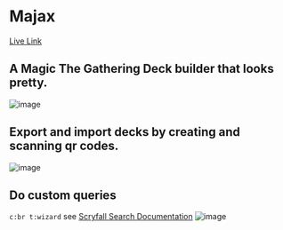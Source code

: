 # Majax
[Live Link](https://humbertovnavarro.github.io/majax)
## A Magic The Gathering Deck builder that looks pretty.
![image](https://user-images.githubusercontent.com/16251746/128577935-bb6d44bf-3897-4183-b39e-57262db22134.png)
## Export and import decks by creating and scanning qr codes.
![image](https://user-images.githubusercontent.com/16251746/128577990-26d130ce-322f-4800-a535-0208d2bf6262.png)
## Do custom queries 
`c:br t:wizard`
see [Scryfall Search Documentation](https://scryfall.com/advanced)
![image](https://user-images.githubusercontent.com/16251746/128578130-714b3239-c69d-4ebf-abcb-5e4c542c7fd0.png)

